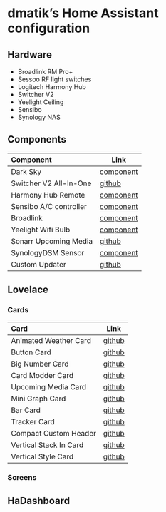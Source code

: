 # dmatik’s Home Assistant configuration

## Hardware
- Broadlink RM Pro+
- Sessoo RF light switches
- Logitech Harmony Hub
- Switcher V2
- Yeelight Ceiling
- Sensibo
- Synology NAS

## Components

| Component | Link |
| :-------- | ---- |
| Dark Sky | [component](https://www.home-assistant.io/components/weather.darksky/) |
| Switcher V2 All-In-One | [github](https://github.com/TomerFi/home-assistant-custom-components/tree/master/switcher_aio) |
| Harmony Hub Remote | [component](https://www.home-assistant.io/components/harmony/) |
| Sensibo A/C controller | [component](https://www.home-assistant.io/components/sensibo/) |
| Broadlink | [component](https://www.home-assistant.io/components/broadlink/#switch) |
| Yeelight Wifi Bulb | [component](https://www.home-assistant.io/components/yeelight/) |
| Sonarr Upcoming Media | [github](https://github.com/custom-components/sensor.sonarr_upcoming_media) |
| SynologyDSM Sensor | [component](https://www.home-assistant.io/components/synologydsm/) |
| Custom Updater | [github](https://github.com/custom-components/custom_updater) |

## Lovelace
### Cards

| Card | Link |
| :--- | ---- |
| Animated Weather Card | [github](https://github.com/bramkragten/custom-ui/tree/master/weather-card) |
| Button Card | [github](https://github.com/custom-cards/button-card) |
| Big Number Card | [github](https://github.com/custom-cards/bignumber-card) |
| Card Modder Card | [github](https://github.com/thomasloven/lovelace-card-modder) |
| Upcoming Media Card | [github](https://github.com/custom-cards/upcoming-media-card) |
| Mini Graph Card | [github](https://github.com/kalkih/mini-graph-card) |
| Bar Card | [github](https://github.com/custom-cards/bar-card) |
| Tracker Card | [github](https://github.com/custom-cards/tracker-card) |
| Compact Custom Header | [github](https://github.com/maykar/compact-custom-header) |
| Vertical Stack In Card | [github](https://github.com/custom-cards/vertical-stack-in-card) |
| Vertical Style Card | [github](https://github.com/matisaul/vertical-style-card) |

### Screens

## HaDashboard

